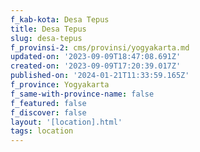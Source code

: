 ```yaml
---
f_kab-kota: Desa Tepus
title: Desa Tepus
slug: desa-tepus
f_provinsi-2: cms/provinsi/yogyakarta.md
updated-on: '2023-09-09T18:47:08.691Z'
created-on: '2023-09-09T17:20:39.017Z'
published-on: '2024-01-21T11:33:59.165Z'
f_province: Yogyakarta
f_same-with-province-name: false
f_featured: false
f_discover: false
layout: '[location].html'
tags: location
---
```



